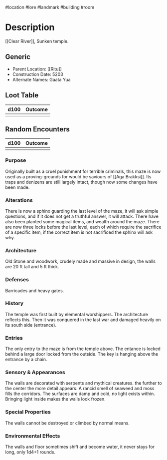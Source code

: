 #location #lore #landmark #building #room
# Description
[[Clear River]], Sunken temple.
## Generic
- Parent Location: [[Ritu]]
- Construction Date: 5203
- Alternate Names: Gaata Yua
## Loot Table
| d100 | Outcome | 
| ---- | ------- |
|      |         |
## Random Encounters
| d100 | Outcome |
| ---- | ------- |
|      |         |
### Purpose
Originally built as a cruel punishment for terrible criminals, this maze is now used as a proving-grounds for would be saviours of [[Aga Brakksi]]. 
Its traps and denizens are still largely intact, though now some changes have been made.
### Alterations
There is now a sphinx guarding the last level of the maze, it will ask simple questions, and if it does not get a truthful answer, it will attack.
There have also been planted some magical items, and wealth around the maze.
There are now three locks before the last level, each of which require the sacrifice of a specific item, if the correct item is not sacrificed the sphinx will ask why.

### Architecture
Old Stone and woodwork, crudely made and massive in design, the walls are 20 ft tall and 5 ft thick.

### Defenses
Barricades and heavy gates.
### History
The temple was first built by elemental worshippers. The architecture reflects this. Then it was conquered in the last war and damaged heavily on its south side (entrance).
### Entries
The only entry to the maze is from the temple above. The entance is locked behind a large door locked from the outside. The key is hanging above the entrance by a chain.
### Sensory & Appearances
The walls are decorated with serpents and mythical creatures. the further to the center the more detail appears.
A rancid smell of seaweed and moss fills the corridors. The surfaces are damp and cold, no light exists within.
Bringing light inside makes the walls look frozen.
### Special Properties
The walls cannot be destroyed or climbed by normal means.
### Environmental Effects
The walls and floor sometimes shift and become water, it never stays for long, only 1d4+1 rounds.